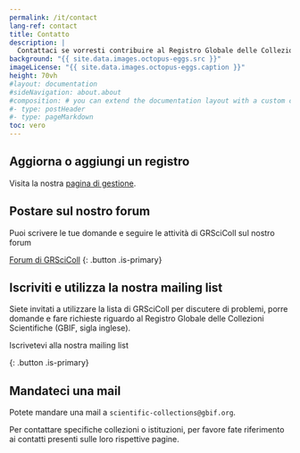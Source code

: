 ```yaml
---
permalink: /it/contact
lang-ref: contact
title: Contatto
description: |
  Contattaci se vorresti contribuire al Registro Globale delle Collezioni Scientifiche (GBIF, sigla inglese), se dovessi riscontrare dei problemi o avessi qualsiasi domanda. Per contattare specifiche collezioni o istituzioni, per favore fare riferimento ai contatti presenti sulle loro rispettive pagine.
background: "{{ site.data.images.octopus-eggs.src }}"
imageLicense: "{{ site.data.images.octopus-eggs.caption }}"
height: 70vh
#layout: documentation
#sideNavigation: about.about
#composition: # you can extend the documentation layout with a custom composition
#- type: postHeader
#- type: pageMarkdown
toc: vero
---
```


## Aggiorna o aggiungi un registro

Visita la nostra [ pagina di gestione](/how-to#how-to-use-the-grscicoll-editing-interface).

## Postare sul nostro forum

Puoi scrivere le tue domande e seguire le attività di GRSciColl sul nostro forum

[Forum di GRSciColl](https://discourse.gbif.org/c/grscicoll) {: .button .is-primary}
## Iscriviti e utilizza la nostra mailing list

Siete invitati a utilizzare la lista di GRSciColl per discutere di problemi, porre domande e fare richieste riguardo al Registro Globale delle Collezioni Scientifiche (GBIF, sigla inglese).

Iscrivetevi alla nostra mailing list

{: .button .is-primary}</p> 



## Mandateci una mail

Potete mandare una mail a `scientific-collections@gbif.org`.

Per contattare specifiche collezioni o istituzioni, per favore fate riferimento ai contatti presenti sulle loro rispettive pagine.
